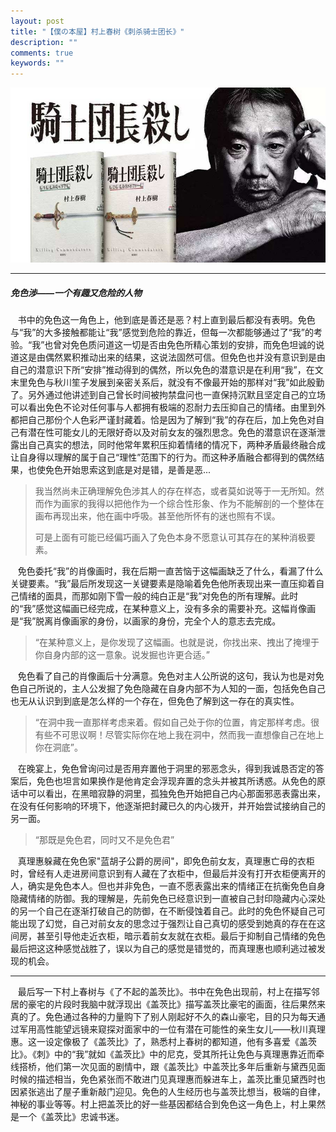 ```yaml
---
layout: post
title: "【僕の本屋】村上春树《刺杀骑士团长》"
description: ""
comments: true
keywords: ""
---
```

![bookCover](/assets/images/book/20190507_001.jpg "bookcover")

***
##### 免色涉——一个有趣又危险的人物
&nbsp;&nbsp;&nbsp;书中的免色这一角色上，他到底是善还是恶？村上直到最后都没有表明。免色与“我”的大多接触都能让“我”感觉到危险的靠近，但每一次都能够通过了“我”的考验。“我”也曾对免色质问道这一切是否由免色所精心策划的安排，而免色坦诚的说道这是由偶然累积推动出来的结果，这说法固然可信。但免色也并没有意识到是由自己的潜意识下所“安排”推动得到的偶然，所以免色的潜意识是在利用“我”，在文末里免色与秋川笙子发展到亲密关系后，就没有不像最开始的那样对“我”如此殷勤了。另外通过他讲述到自己曾长时间被拘禁盘问也一直保持沉默且坚定自己的立场可以看出免色不论对任何事与人都拥有极端的忍耐力去压抑自己的情绪。由里到外都把自己那份个人色彩严谨封藏着。恰是因为了解到“我”的存在后，加上免色对自己有潜在性可能女儿的无限好奇以及对前女友的强烈思念。免色的潜意识在逐渐泄露出自己真实的想法，同时他常年累积压抑着情绪的情况下，两种矛盾最终融合成让自身得以理解的属于自己“理性”范围下的行为。而这种矛盾融合都得到的偶然结果，也使免色开始思索这到底是对是错，是善是恶...


>我当然尚未正确理解免色涉其人的存在样态，或者莫如说等于一无所知。然而作为画家的我得以把他作为一个综合性形象、作为不能解剖的一个整体在画布再现出来，他在画中呼吸。甚至他所怀有的迷也照有不误。
>
>可是上面有可能已经偏巧画入了免色本身不愿意认可其存在的某种消极要素。

&nbsp;&nbsp;&nbsp;免色委托“我”的肖像画时，我在后期一直苦恼于这幅画缺乏了什么，看漏了什么关键要素。“我”最后所发现这一关键要素是隐喻着免色他所表现出来一直压抑着自己情绪的面具，而那如刚下雪一般的纯白正是“我”对免色的所有理解。此时的“我”感觉这幅画已经完成，在某种意义上，没有多余的需要补充。这幅肖像画是“我”脱离肖像画家的身份，以画家的身份，完全个人的意志去完成。

>“在某种意义上，是你发现了这幅画。也就是说，你找出来、拽出了掩埋于你自身内部的这一意象。说发掘也许更合适。”

&nbsp;&nbsp;&nbsp;免色看了自己的肖像画后十分满意。免色对主人公所说的这句，我认为也是对免色自己所说的，主人公发掘了免色隐藏在自身内部不为人知的一面，包括免色自己也无从认识到到底是怎么样的一个存在，但免色了解到这一存在的真实性。

>“在洞中我一直那样考虑来着。假如自己处于你的位置，肯定那样考虑。很有些不可思议啊！尽管实际你在地上我在洞中，然而我一直想像自己在地上你在洞底”。

&nbsp;&nbsp;&nbsp;在晚宴上，免色曾询问过是否用弃置他于洞里的邪恶念头，得到我诚恳否定的答案后，免色也坦言如果换作是他肯定会浮现弃置的念头并被其所诱惑。从免色的原话中可以看出，在黑暗寂静的洞里，孤独免色开始把自己内心那面邪恶表露出来，在没有任何影响的环境下，他逐渐把封藏已久的内心拨开，并开始尝试接纳自己的另一面。

>“那既是免色君，同时又不是免色君”

&nbsp;&nbsp;&nbsp;真理惠躲藏在免色家"蓝胡子公爵的房间"，即免色前女友，真理惠亡母的衣柜时，曾经有人走进房间意识到有人藏在了衣柜中，但最后并没有打开衣柜便离开的人，确实是免色本人。但也并非免色，一直不愿表露出来的情绪正在抗衡免色自身隐藏情绪的防御。我的理解是，先前免色已经意识到一直被自己封印隐藏内心深处的另一个自己在逐渐打破自己的防御，在不断侵蚀着自己。此时的免色怀疑自己可能出现了幻觉，自己对前女友的思念过于强烈让自己真切的感受到她真的存在在这间房，甚至引导他走近衣柜，暗示着前女友就在衣柜。最后于抑制自己情绪的免色最后把这这种感觉战胜了，误以为自己的感觉是错觉的，而真理惠也顺利逃过被发现的机会。

***
&nbsp;&nbsp;&nbsp;最后写一下村上春树与《了不起的盖茨比》。书中在免色出现前，村上在描写邻居的豪宅的片段时我脑中就浮现出《盖茨比》描写盖茨比豪宅的画面，往后果然来真的了。免色通过各种的力量购下了别人刚起好不久的森山豪宅，目的只为每天通过军用高性能望远镜来窥探对面家中的一位有潜在可能性的亲生女儿——秋川真理惠。这一设定像极了《盖茨比》了，熟悉村上春树的都知道，他有多喜爱《盖茨比》。《刺》中的“我”就如《盖茨比》中的尼克，受其所托让免色与真理惠靠近而牵线搭桥，他们第一次见面的剧情中，跟《盖茨比》中盖茨比多年后重新与黛西见面时候的描述相当，免色紧张而不敢进门见真理惠而躲进车上，盖茨比重见黛西时也因紧张逃出了屋子重新敲门迎见。免色的人生经历也与盖茨比想当，极端的自律，神秘的事业等等。村上把盖茨比的好一些基因都结合到免色这一角色上，村上果然是一个《盖茨比》忠诚书迷。